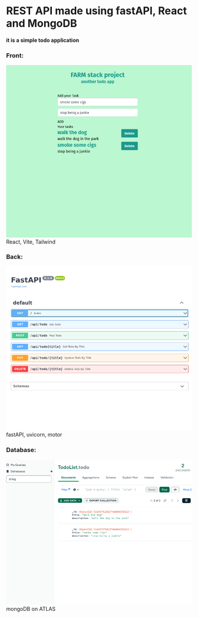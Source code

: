 # REST API made using fastAPI, React and MongoDB
#### it is a simple todo application

### Front:
![](front.png)
React, Vite, Tailwind
### Back:
![](back.png)
fastAPI, uvicorn, motor
### Database:
![](db.png)
mongoDB on ATLAS
